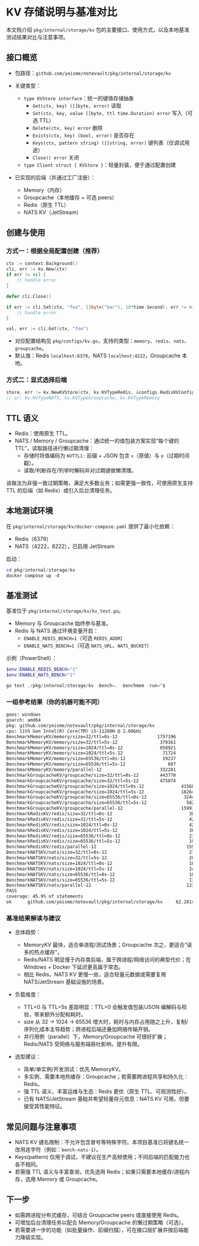 # KV 存储说明与基准对比

本文档介绍 `pkg/internal/storage/kv` 包的主要接口、使用方式，以及本地基准测试结果对比与注意事项。

## 接口概览

- 包路径：`github.com/yeisme/notevault/pkg/internal/storage/kv`
- 关键类型：
  - `type KVStore interface`：统一的键值存储抽象
    - `Get(ctx, key) ([]byte, error)` 读取
    - `Set(ctx, key, value []byte, ttl time.Duration) error` 写入（可选 TTL）
    - `Delete(ctx, key) error` 删除
    - `Exists(ctx, key) (bool, error)` 是否存在
    - `Keys(ctx, pattern string) ([]string, error)` 键列表（仅调试用途）
    - `Close() error` 关闭
  - `type Client struct { KVStore }`：轻量封装，便于通过配置创建

- 已实现的后端（并通过工厂注册）：
  - Memory（内存）
  - Groupcache（本地缓存 + 可选 peers）
  - Redis（原生 TTL）
  - NATS KV（JetStream）

## 创建与使用

### 方式一：根据全局配置创建（推荐）

```go
ctx := context.Background()
cli, err := kv.New(ctx)
if err != nil {
    // handle error
}

defer cli.Close()

if err := cli.Set(ctx, "foo", []byte("bar"), 10*time.Second); err != nil {
    // handle error
}

val, err := cli.Get(ctx, "foo")
```

- 对应配置结构见 `pkg/configs/kv.go`，支持的类型：`memory`、`redis`、`nats`、`groupcache`。
- 默认值：Redis `localhost:6379`，NATS `localhost:4222`，Groupcache 本地。

### 方式二：显式选择后端

```go
store, err := kv.NewKVStore(ctx, kv.KVTypeRedis, &configs.RedisKVConfig{Addr: "127.0.0.1:6379"})
// or: kv.KVTypeNATS, kv.KVTypeGroupcache, kv.KVTypeMemory
```

## TTL 语义

- Redis：使用原生 TTL。
- NATS / Memory / Groupcache：通过统一的值包装方案实现“每个键的 TTL”，读取路径进行懒过期清理：
  - 存储时将值编码为 `NVTTL1:` 前缀 + JSON 包含 `v`（原值）与 `e`（过期时间戳）。
  - 读取/判断存在/列举时解码并对过期键做懒清理。

该做法为非强一致过期策略，满足大多数业务；如需更强一致性，可使用原生支持 TTL 的后端（如 Redis）或引入后台清理任务。

## 本地测试环境

在 `pkg/internal/storage/kv/docker-compose.yaml` 提供了最小化依赖：

- Redis（6379）
- NATS（4222，8222），已启用 JetStream

启动：

```powershell
cd pkg/internal/storage/kv
docker compose up -d
```

## 基准测试

基准位于 `pkg/internal/storage/kv/kv_test.go`。

- Memory 与 Groupcache 始终参与基准。
- Redis 与 NATS 通过环境变量开启：
  - `ENABLE_REDIS_BENCH=1`（可选 `REDIS_ADDR`）
  - `ENABLE_NATS_BENCH=1`（可选 `NATS_URL`、`NATS_BUCKET`）

示例（PowerShell）：

```powershell
$env:ENABLE_REDIS_BENCH="1"
$env:ENABLE_NATS_BENCH="1"

go test ./pkg/internal/storage/kv -bench=. -benchmem -run=^$
```

### 一组参考结果（你的机器可能不同）

```txt
goos: windows
goarch: amd64
pkg: github.com/yeisme/notevault/pkg/internal/storage/kv
cpu: 11th Gen Intel(R) Core(TM) i5-11260H @ 2.60GHz
BenchmarkMemoryKV/memory/size=32/ttl=0s-12               1757196               681.5 ns/op           200 B/op          8 allocs/op
BenchmarkMemoryKV/memory/size=32/ttl=5s-12                370161              3196 ns/op             745 B/op         18 allocs/op
BenchmarkMemoryKV/memory/size=1024/ttl=0s-12              858921              1935 ns/op            2185 B/op          8 allocs/op
BenchmarkMemoryKV/memory/size=1024/ttl=5s-12               71724             19408 ns/op            6842 B/op         18 allocs/op
BenchmarkMemoryKV/memory/size=65536/ttl=0s-12              19237             73263 ns/op          131313 B/op          8 allocs/op
BenchmarkMemoryKV/memory/size=65536/ttl=5s-12                687           1598501 ns/op          420304 B/op         18 allocs/op
BenchmarkMemoryKV/memory/parallel-12                      332281              3834 ns/op            2196 B/op          8 allocs/op
BenchmarkGroupcacheKV/groupcache/size=32/ttl=0s-12        443770              2477 ns/op             362 B/op         11 allocs/op
BenchmarkGroupcacheKV/groupcache/size=32/ttl=5s-12        475874              4548 ns/op             554 B/op         13 allocs/op
BenchmarkGroupcacheKV/groupcache/size=1024/ttl=0s-12              415680              3233 ns/op            1208 B/op          7 allocs/op
BenchmarkGroupcacheKV/groupcache/size=1024/ttl=5s-12              182647              9305 ns/op            4448 B/op         11 allocs/op
BenchmarkGroupcacheKV/groupcache/size=65536/ttl=0s-12              32446             36460 ns/op           65720 B/op          7 allocs/op
BenchmarkGroupcacheKV/groupcache/size=65536/ttl=5s-12               5822            275092 ns/op          270846 B/op         11 allocs/op
BenchmarkGroupcacheKV/groupcache/parallel-12                      159918              7569 ns/op            4550 B/op         17 allocs/op
BenchmarkRedisKV/redis/size=32/ttl=0s-12                             307           3332640 ns/op             659 B/op         15 allocs/op
BenchmarkRedisKV/redis/size=32/ttl=5s-12                             427           3672490 ns/op             659 B/op         15 allocs/op
BenchmarkRedisKV/redis/size=1024/ttl=0s-12                           422           3325097 ns/op            2756 B/op         15 allocs/op
BenchmarkRedisKV/redis/size=1024/ttl=5s-12                           381           3197984 ns/op            2755 B/op         15 allocs/op
BenchmarkRedisKV/redis/size=65536/ttl=0s-12                          216           4760631 ns/op          139841 B/op         15 allocs/op
BenchmarkRedisKV/redis/size=65536/ttl=5s-12                          196           7542791 ns/op          139844 B/op         15 allocs/op
BenchmarkRedisKV/redis/parallel-12                                  1591            753017 ns/op            2769 B/op         16 allocs/op
BenchmarkNATSKV/nats/size=32/ttl=0s-12                               274           5137145 ns/op            4396 B/op         76 allocs/op
BenchmarkNATSKV/nats/size=32/ttl=5s-12                               200           5941724 ns/op            4992 B/op         86 allocs/op
BenchmarkNATSKV/nats/size=1024/ttl=0s-12                             181           6374707 ns/op            7077 B/op         76 allocs/op
BenchmarkNATSKV/nats/size=1024/ttl=5s-12                             242           6592215 ns/op           11875 B/op         86 allocs/op
BenchmarkNATSKV/nats/size=65536/ttl=0s-12                            100          16074110 ns/op          168041 B/op         76 allocs/op
BenchmarkNATSKV/nats/size=65536/ttl=5s-12                            112          15083775 ns/op          471397 B/op         86 allocs/op
BenchmarkNATSKV/nats/parallel-12                                    1237            876841 ns/op            7077 B/op         77 allocs/op
PASS
coverage: 45.9% of statements
ok      github.com/yeisme/notevault/pkg/internal/storage/kv     62.281s
```

### 基准结果解读与建议

- 总体趋势：

  - MemoryKV 最快，适合单进程/测试场景；Groupcache 次之，更适合“读多的热点缓存”。
  - Redis/NATS 明显慢于内存类后端，属于跨进程/网络访问的典型代价；在 Windows + Docker 下延迟更高属于常态。
  - 相比 Redis，NATS KV 更慢一些，适合轻量元数据或需要复用 NATS/JetStream 基础设施的场景。

- 负载维度：

  - TTL=0 与 TTL=5s 差距明显：TTL>0 会触发值包装/JSON 编解码与校验，带来额外分配和耗时。
  - size 从 32 → 1024 → 65536 增大时，耗时与内存占用随之上升，复制/序列化成本主导趋势；跨进程后端还叠加网络传输开销。
  - 并行用例（parallel）下，Memory/Groupcache 可很好扩展；Redis/NATS 受网络与服务端吞吐影响，提升有限。

- 选型建议：

  - 简单/单实例/开发测试：优先 MemoryKV。
  - 多实例、需要本地热缓存：Groupcache；若需要跨进程共享和持久化：Redis。
  - 强 TTL 语义、丰富运维与生态：Redis 更优（原生 TTL、可观测性好）。
  - 已有 NATS/JetStream 基础并希望轻量存元信息：NATS KV 可用，但要接受其性能特征。

## 常见问题与注意事项

- NATS KV 键名限制：不允许包含冒号等特殊字符。本项目基准已将键名统一改用连字符（例如：`bench-nats-1`）。
- Keys(pattern) 仅用于调试，不建议在生产高频使用；不同后端的匹配能力也各不相同。
- 若需强 TTL 语义与丰富查询，优先选用 Redis；如果只需要本地缓存/进程内存，选用 Memory 或 Groupcache。

## 下一步

- 如需跨进程分布式缓存，可结合 Groupcache peers 或直接使用 Redis。
- 可增加后台清理任务以配合 Memory/Groupcache 的懒过期策略（可选）。
- 若需要进一步的功能（如批量操作、前缀扫描），可在接口层扩展并按后端能力降级实现。
